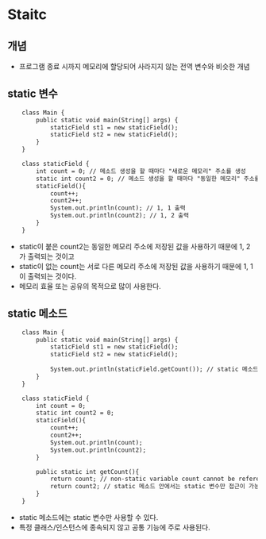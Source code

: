 # Staitc

## 개념
- 프로그램 종료 시까지 메모리에 할당되어 사라지지 않는 전역 변수와 비슷한 개념

## static 변수
```html
    class Main {
        public static void main(String[] args) {
            staticField st1 = new staticField();
            staticField st2 = new staticField();
        }
    }

    class staticField {
        int count = 0; // 메소드 생성을 할 때마다 "새로운 메모리" 주소를 생성
        static int count2 = 0; // 메소드 생성을 할 때마다 "동일한 메모리" 주소를 사용
        staticField(){
            count++;
            count2++;
            System.out.println(count); // 1, 1 출력
            System.out.println(count2); // 1, 2 출력
        }
    }
```
- static이 붙은 count2는 동일한 메모리 주소에 저장된 값을 사용하기 때문에 1, 2 가 출력되는 것이고
- static이 없는 count는 서로 다른 메모리 주소에 저장된 값을 사용하기 때문에 1, 1이 출력되는 것이다.
- 메모리 효율 또는 공유의 목적으로 많이 사용한다.

## static 메소드
```html
    class Main {
        public static void main(String[] args) {
            staticField st1 = new staticField();
            staticField st2 = new staticField();
            
            System.out.println(staticField.getCount()); // static 메소드는 객체 생성 없이 메소드 호출을 할 수 있다.
        }
    }

    class staticField {
        int count = 0;
        static int count2 = 0;
        staticField(){
            count++;
            count2++;
            System.out.println(count);
            System.out.println(count2);
        }

        public static int getCount(){
            return count; // non-static variable count cannot be referenced from a static context return count; 에러 발생
            return count2; // static 메소드 안에서는 static 변수만 접근이 가능하다.
        } 
    }
```
- static 메소드에는 static 변수만 사용할 수 있다.
- 특정 클래스/인스턴스에 종속되지 않고 공통 기능에 주로 사용된다.